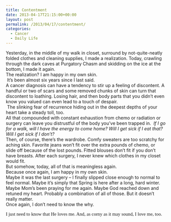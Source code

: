 ```yaml
---
title: Contentment
date: 2013-04-17T21:15:00+00:00
layout: post
permalink: /2013/04/17/contentment/
categories:
  - Cancer
  - Daily Life
---
```


<div>
  Yesterday, in the middle of my walk in closet, surround by not-quite-neatly folded clothes and cleaning supplies, I made a realization. Today, crawling through the dark caves at Purgatory Chasm and skidding on the ice at the bottom, I made it again.
</div>

<div>
</div>

<div>
  The realization? I am happy in my own skin.
</div>

<div>
   It’s been almost six years since I last said.
</div>

<div>
</div>

<div>
  A cancer diagnosis can have a tendency to stir up a feeling of discontent. A handful or two of scars and some removed chunks of skin can turn that discontent to loathing. Losing hair, and then body parts that you didn’t even know you valued can even lead to a touch of despair.
</div>

<div>
</div>

<div>
  <span style="mso-spacerun: yes;"> </span>The slinking fear of recurrence hiding out in the deepest depths of your heart take a steady toll, too.
</div>

<div>
</div>

<div>
  All that compounded with constant exhaustion from chemo or radiation or surgery can leave you distrustful of the body you’ve been trapped in. <span style="mso-spacerun: yes;"> </span><i style="mso-bidi-font-style: normal;">If I go for a walk, will I have the energy to come home? Will I get sick if I eat that? Will I get sick if I don’t?</i>
</div>

<div>
</div>

<div>
  Then, of course, there’s the wardrobe. Comfy sweaters are too scratchy for aching skin. Favorite jeans won’t fit over the extra pounds of chemo, or slide off because of the lost pounds. Fitted blouses don’t fit if you don’t have breasts. After each surgery, I never knew which clothes in my closet would fit.
</div>

<div>
</div>

<div>
  But somehow, today, all of that is meaningless again.
</div>

<div>
  Because once again, I am happy in my own skin.
</div>

<div>
</div>

<div>
  Maybe it was the last surgery – I finally slipped close enough to normal to feel normal. Maybe it’s simply that Spring is here after a long, hard winter. Maybe Mom’s been praying for me again. Maybe God reached down and retuned my heart. Probably a combination of all of those. But it doesn’t really matter.
</div>

<div>
</div>

<div>
  Once again, I don’t need to know the why.
</div>

<span style="font-family: 'Calibri','sans-serif'; font-size: 11.0pt; line-height: 115%; mso-ansi-language: EN-US; mso-ascii-theme-font: minor-latin; mso-bidi-font-family: 'Times New Roman'; mso-bidi-language: AR-SA; mso-bidi-theme-font: minor-bidi; mso-fareast-font-family: Calibri; mso-fareast-language: EN-US; mso-fareast-theme-font: minor-latin; mso-hansi-theme-font: minor-latin;">I just need to know that He loves me. And, as corny as it may sound, I love me, too.</span>
